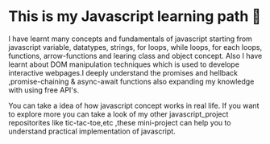 # This is my Javascript learning path 🚀
I have learnt many concepts and fundamentals of javascript starting from javascript variable, datatypes, strings, for loops, while loops, for each loops, functions, arrow-functions and learing class and object concept. Also I have learnt about DOM manipulation techniques which is used to develope interactive webpages.I deeply understand the promises and hellback ,promise-chaining & async-await functions also expanding my knowledge with using free API's.

You can take a idea of how javascript concept works in real life. If you want to explore more you can take a look of my other javascript_project repositorites like tic-tac-toe,etc ,these mini-project can help you to understand practical implementation of javascript.
